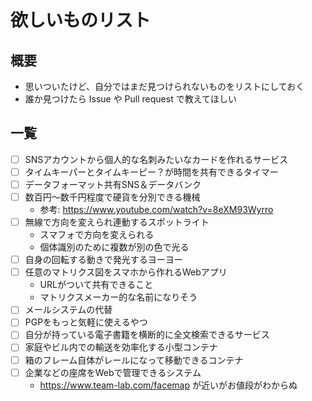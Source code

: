 # 欲しいものリスト

## 概要
- 思いついたけど、自分ではまだ見つけられないものをリストにしておく
- 誰か見つけたら Issue や Pull request で教えてほしい

## 一覧
- [ ] SNSアカウントから個人的な名刺みたいなカードを作れるサービス
- [ ] タイムキーパーとタイムキーピー？が時間を共有できるタイマー
- [ ] データフォーマット共有SNS＆データバンク
- [ ] 数百円〜数千円程度で硬貨を分別できる機械
  - 参考: https://www.youtube.com/watch?v=8eXM93Wyrro
- [ ] 無線で方向を変えられ連動するスポットライト
  - スマフォで方向を変えられる
  - 個体識別のために複数が別の色で光る
- [ ] 自身の回転する動きで発光するヨーヨー
- [ ] 任意のマトリクス図をスマホから作れるWebアプリ
  - URLがついて共有できること
  - マトリクスメーカー的な名前になりそう
- [ ] メールシステムの代替
- [ ] PGPをもっと気軽に使えるやつ
- [ ] 自分が持っている電子書籍を横断的に全文検索できるサービス
- [ ] 家庭やビル内での輸送を効率化する小型コンテナ
- [ ] 箱のフレーム自体がレールになって移動できるコンテナ
- [ ] 企業などの座席をWebで管理できるシステム
  - https://www.team-lab.com/facemap が近いがお値段がわからぬ

